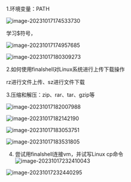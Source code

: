 1.环境变量：PATH

![image-20231017174533730](C:\Users\Lenovo\AppData\Roaming\Typora\typora-user-images\image-20231017174533730.png)

学习$符号，

![image-20231017174957685](C:\Users\Lenovo\AppData\Roaming\Typora\typora-user-images\image-20231017174957685.png)

![image-20231017180309273](C:\Users\Lenovo\AppData\Roaming\Typora\typora-user-images\image-20231017180309273.png)



2.如何使用finalshell对Linux系统进行上传下载操作

rz进行文件上传、sz进行文件下载

3.压缩和解压：zip、rar、tar、gzip等

![image-20231017182007988](C:\Users\Lenovo\AppData\Roaming\Typora\typora-user-images\image-20231017182007988.png)

![image-20231017182142190](C:\Users\Lenovo\AppData\Roaming\Typora\typora-user-images\image-20231017182142190.png)

![image-20231017183053751](C:\Users\Lenovo\AppData\Roaming\Typora\typora-user-images\image-20231017183053751.png)

![image-20231017183531805](C:\Users\Lenovo\AppData\Roaming\Typora\typora-user-images\image-20231017183531805.png)

4. 尝试用finalshell连接vm，并试写Linux cp命令![image-20231017232410043](C:\Users\Lenovo\AppData\Roaming\Typora\typora-user-images\image-20231017232410043.png)

   

![image-20231017232440295](C:\Users\Lenovo\AppData\Roaming\Typora\typora-user-images\image-20231017232440295.png)